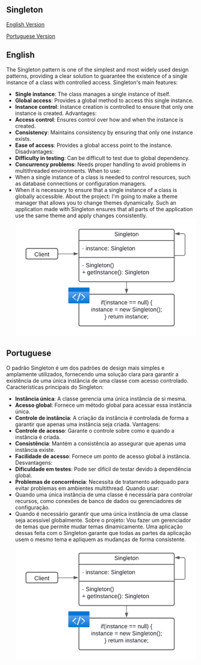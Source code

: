 ## Singleton
[English Version](#english)

[Portuguese Version](#portuguese) 

## English
The Singleton pattern is one of the simplest and most widely used design patterns, providing a clear solution to guarantee the existence of a single instance of a class with controlled access.
Singleton's main features:
*  **Single instance**: The class manages a single instance of itself.
*  **Global access**: Provides a global method to access this single instance.
*  **Instance control**: Instance creation is controlled to ensure that only one instance is created.
Advantages:
*  **Access control**: Ensures control over how and when the instance is created.
*  **Consistency**: Maintains consistency by ensuring that only one instance exists.
*  **Ease of access**: Provides a global access point to the instance.
Disadvantages:
*  **Difficulty in testing**: Can be difficult to test due to global dependency.
*  **Concurrency problems**: Needs proper handling to avoid problems in multithreaded environments.
When to use:
* When a single instance of a class is needed to control resources, such as database connections or configuration managers.
* When it is necessary to ensure that a single instance of a class is globally accessible.
About the project:
I'm going to make a theme manager that allows you to change themes dynamically.
Such an application made with Singleton ensures that all parts of the application use the same theme and apply changes consistently.
![Singleton](/assets/singleton.png)

## Portuguese
O padrão Singleton é um dos padrões de design mais simples e amplamente utilizados, fornecendo uma solução clara para garantir a existência de uma única instância de uma classe com acesso controlado.
Características principais do Singleton:
*   **Instância única**: A classe gerencia uma única instância de si mesma.
*   **Acesso global**: Fornece um método global para acessar essa instância única.
*   **Controle de instância**: A criação da instância é controlada de forma a garantir que apenas uma instância seja criada.
Vantagens:
*   **Controle de acesso**: Garante o controle sobre como e quando a instância é criada.
*   **Consistência**: Mantém a consistência ao assegurar que apenas uma instância existe.
*   **Facilidade de acesso**: Fornece um ponto de acesso global à instância.
Desvantagens:
*   **Dificuldade em testes**: Pode ser difícil de testar devido à dependência global.
*   **Problemas de concorrência**: Necessita de tratamento adequado para evitar problemas em ambientes multithread.
Quando usar:
* Quando uma única instância de uma classe é necessária para controlar recursos, como conexões de banco de dados ou gerenciadores de configuração.
* Quando é necessário garantir que uma única instância de uma classe seja acessível globalmente.
Sobre o projeto:
Vou fazer um gerenciador de temas que permite mudar temas dinamicamente.
Uma aplicação dessas feita com o Singleton garante que todas as partes da aplicação usem o mesmo tema e apliquem as mudanças de forma consistente.
![Singleton](/assets/singleton.png)